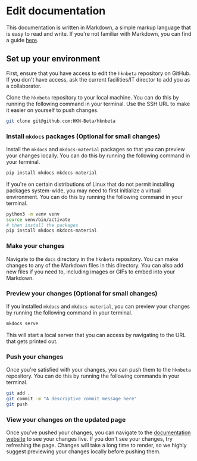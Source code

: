 # Edit documentation

This documentation is written in Markdown, a simple markup language that is easy to read and write.  If you're not familiar with Markdown, you can find a guide [here](https://www.markdownguide.org/).

## Set up your environment

First, ensure that you have access to edit the `hknbeta` repository on GitHub.  If you don't have access, ask the current facilities/IT director to add you as a collaborator.

Clone the `hknbeta` repository to your local machine.  You can do this by running the following command in your terminal.  Use the SSH URL to make it easier on yourself to push changes.

```bash
git clone git@github.com:HKN-Beta/hknbeta
```

### Install `mkdocs` packages **(Optional for small changes)**

Install the `mkdocs` and `mkdocs-material` packages so that you can preview your changes locally.  You can do this by running the following command in your terminal.

```bash 
pip install mkdocs mkdocs-material
```

If you're on certain distributions of Linux that do not permit installing packages system-wide, you may need to first initialize a virtual environment.  You can do this by running the following command in your terminal.

```bash
python3 -m venv venv
source venv/bin/activate
# then install the packages
pip install mkdocs mkdocs-material
```

### Make your changes

Navigate to the `docs` directory in the `hknbeta` repository.  You can make changes to any of the Markdown files in this directory.  You can also add new files if you need to, including images or GIFs to embed into your Markdown.

### Preview your changes **(Optional for small changes)**

If you installed `mkdocs` and `mkdocs-material`, you can preview your changes by running the following command in your terminal.

```bash
mkdocs serve
```

This will start a local server that you can access by navigating to the URL that gets printed out.

### Push your changes

Once you're satisfied with your changes, you can push them to the `hknbeta` repository.  You can do this by running the following commands in your terminal.

```bash
git add .
git commit -m "A descriptive commit message here"
git push
```

### View your changes on the updated page

Once you've pushed your changes, you can navigate to the [documentation website](https://hkn-beta.github.io/hknbeta/) to see your changes live.  If you don't see your changes, try refreshing the page.  Changes will take a long time to render, so we highly suggest previewing your changes locally before pushing them.